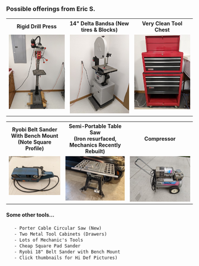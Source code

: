 
### Possible offerings from Eric S.
<table>
  <tr>
    <th>Rigid Drill Press</td>
    <th>14" Delta Bandsa (New tires & Blocks)</td>
    <th>Very Clean Tool Chest</td>
  </tr>
  <tr>
      <td valign="top">
      <a href="./Drill-Press.jpg">
      <img src="./Thumbnails/Drill-Press-T.jpg">
      </a>
      </td>
      <td valign="top">
      <a href="./Band-Saw.jpg">
      <img src="./Thumbnails/Band-Saw-T.jpg">
      </a>
      </td>
      <td valign="top">
       <a href="./Tool-Cabinet-1.jpg">
      <img src="./Thumbnails/Tool-Cabinet-1-T.jpg">
      </a>
      </td>
  </tr>
 </table>
 
 <table>
   <tr>
     <th>Ryobi Belt Sander</br> With Bench Mount </br> (Note Square Profile)</td>
     <th>Semi-Portable Table Saw </br> (Iron resurfaced, Mechanics Recently Rebuilt)</td>
     <th>Compressor</td>
   </tr>
   <tr>
       <td valign="top">
       <a href="./Ryobi-Sander.jpg">
       <img src="./Thumbnails/Ryobi-Sander-T.jpg">
       </a>
       </td>
       </td>
       <td valign="top">
       <a href="./Collateral/Table-Saw.jpg">
       <img src="./Collateral/Table-Saw-T.jpg">
       </a>
       </td>
       <td valign="top">
        <a href="./Compressor.jpg">
       <img src="./Thumbnails/Compressor-T.jpg">
       </a>
       </td>
   </tr>
  </table>
  
  #### Some other tools...
       - Porter Cable Circular Saw (New)
       - Two Metal Tool Cabinets (Drawers)
       - Lots of Mechanic's Tools
       - Cheap Square Pad Sander
       - Ryobi 18" Belt Sander with Bench Mount
       - Click thumbnails for Hi Def Pictures)
